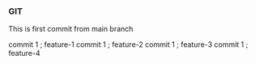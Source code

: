 ### GIT
This is first commit from main branch

commit 1 ; feature-1
commit 1 ; feature-2
commit 1 ; feature-3
commit 1 ; feature-4